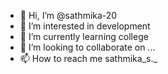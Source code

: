 - 👋 Hi, I’m @sathmika-20
- 👀 I’m interested in development
- 🌱 I’m currently learning college
- 💞️ I’m looking to collaborate on ...
- 📫 How to reach me sathmika_s._

<!---
sathmika-20/sathmika-20 is a ✨ special ✨ repository because its `README.md` (this file) appears on your GitHub profile.
You can click the Preview link to take a look at your changes.
--->
